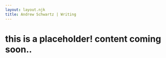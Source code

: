 ```yaml
---
layout: layout.njk
title: Andrew Schwartz | Writing
---
```


# this is a placeholder! content coming soon..